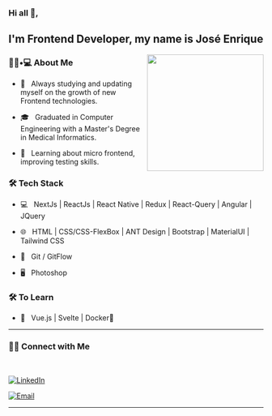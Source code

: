 ### Hi all 👋, <h2> I'm Frontend Developer, my name is José Enrique</h2> 

<img align='right' src="https://media.giphy.com/media/M9gbBd9nbDrOTu1Mqx/giphy.gif" width="230">

<h3> 👨🏻•💻 About Me </h3>



- 🤔 &nbsp; Always studying and updating myself on the growth of new Frontend technologies.

- 🎓 &nbsp; Graduated in Computer Engineering with a Master's Degree in Medical Informatics.

- 🌱 &nbsp; Learning about micro frontend, improving testing skills.

<!-- - ✍️ &nbsp; Pursuing Web Development as hobbies/side hustles. -->



<h3>🛠 Tech Stack</h3>



- 💻 &nbsp; NextJs | ReactJs | React Native | Redux | React-Query | Angular | JQuery

- 🌐 &nbsp; HTML | CSS/CSS-FlexBox | ANT Design | Bootstrap | MaterialUI | Tailwind CSS

- 🔧 &nbsp; Git / GitFlow

- 🖥 &nbsp; Photoshop





<h3>🛠 To Learn</h3>

- 🔧 &nbsp; Vue.js | Svelte  | Docker🐳 

<hr>


<h3> 🤝🏻 Connect with Me </h3>

<br>



<p align="center">

<a href="https://www.linkedin.com/in/joseenrique-dev/"><img alt="LinkedIn" src="https://img.shields.io/badge/LinkedIn-Jos%C3%A9%20Enrique-blue?style=flat-square&logo=linkedin"></a>

<a href="mailto:joseenrique.dev@gmail.com"><img alt="Email" src="https://img.shields.io/badge/Email-joseenrique.dev@gmail.com-blue?style=flat-square&logo=gmail"></a>

</p>






<hr>
